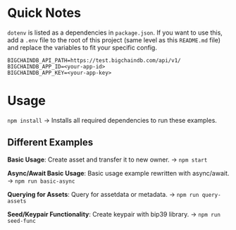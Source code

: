 # Quick Notes
`dotenv` is listed as a dependencies in `package.json`.
If you want to use this, add a `.env` file to the root of this project (same level as this `README.md` file)
and replace the variables to fit your specific config.

```
BIGCHAINDB_API_PATH=https://test.bigchaindb.com/api/v1/
BIGCHAINDB_APP_ID=<your-app-id>
BIGCHAINDB_APP_KEY=<your-app-key>
```

# Usage
`npm install` -> Installs all required dependencies to run these examples.

## Different Examples
**Basic Usage**: Create asset and transfer it to new owner. 
-> `npm start`

**Async/Await Basic Usage**: Basic usage example rewritten with async/await.
-> `npm run basic-async`

**Querying for Assets**: Query for assetdata or metadata.
-> `npm run query-assets`

**Seed/Keypair Functionality**: Create keypair with bip39 library.
-> `npm run seed-func`
